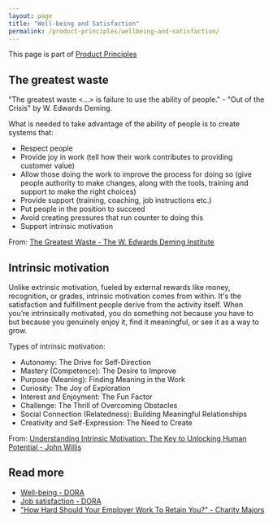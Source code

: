 ```yaml
---
layout: page
title: "Well-being and Satisfaction"
permalink: /product-principles/wellbeing-and-satisfaction/
---
```


This page is part of [Product Principles](/product-principles/)

## The greatest waste

"The greatest waste <...> is failure to use the ability of people." - "Out of the Crisis" by W. Edwards Deming.

What is needed to take advantage of the ability of people is to create systems that:

* Respect people
* Provide joy in work (tell how their work contributes to providing customer value)
* Allow those doing the work to improve the process for doing so (give people authority to make changes, along with the tools, training and support to make the right choices)
* Provide support (training, coaching, job instructions etc.)
* Put people in the position to succeed
* Avoid creating pressures that run counter to doing this
* Support intrinsic motivation

From: [The Greatest Waste - The W. Edwards Deming Institute](https://deming.org/the-greatest-waste/)

## Intrinsic motivation

Unlike extrinsic motivation, fueled by external rewards like money, recognition, or grades, intrinsic motivation comes from within. It's the satisfaction and fulfillment people derive from the activity itself. When you’re intrinsically motivated, you do something not because you have to but because you genuinely enjoy it, find it meaningful, or see it as a way to grow.

Types of intrinsic motivation:

* Autonomy: The Drive for Self-Direction
* Mastery (Competence): The Desire to Improve
* Purpose (Meaning): Finding Meaning in the Work
* Curiosity: The Joy of Exploration
* Interest and Enjoyment: The Fun Factor
* Challenge: The Thrill of Overcoming Obstacles
* Social Connection (Relatedness): Building Meaningful Relationships
* Creativity and Self-Expression: The Need to Create

From: [Understanding Intrinsic Motivation: The Key to Unlocking Human Potential - John Willis](https://www.linkedin.com/pulse/understanding-intrinsic-motivation-key-unlocking-human-john-willis-ufsie/)

## Read more

* [Well-being - DORA](https://dora.dev/capabilities/well-being/)
* [Job satisfaction - DORA](https://dora.dev/capabilities/job-satisfaction/)
* ["How Hard Should Your Employer Work To Retain You?" - Charity Majors](https://charity.wtf/2024/10/11/how-hard-should-your-employer-work-to-retain-you/)